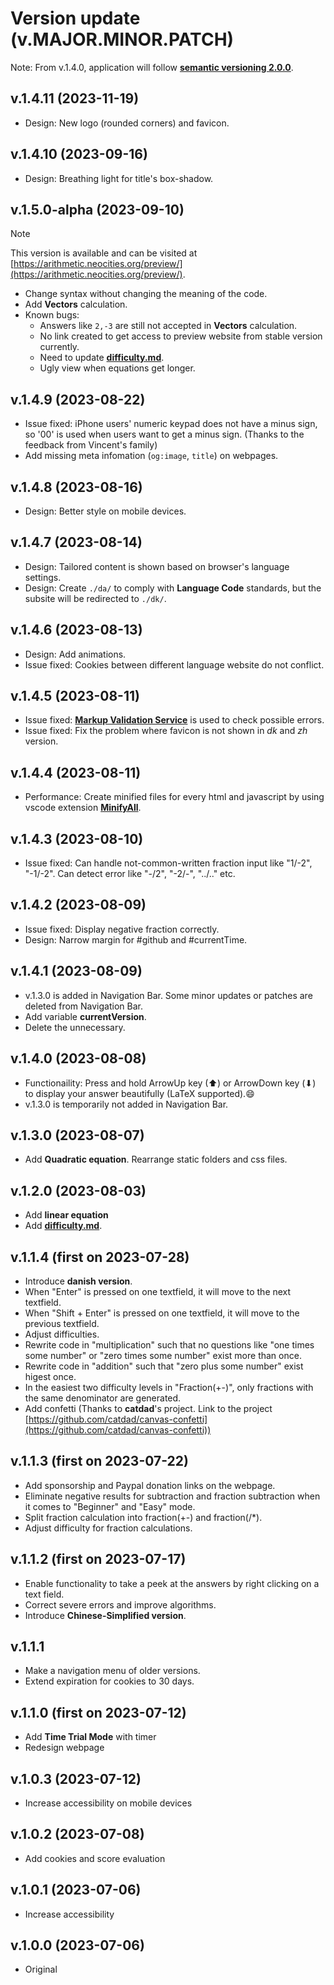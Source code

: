 # Version update (v.MAJOR.MINOR.PATCH)
Note: From v.1.4.0, application will follow **[semantic versioning 2.0.0](https://semver.org/)**.
## v.1.4.11 (2023-11-19)
- Design: New logo (rounded corners) and favicon.
## v.1.4.10 (2023-09-16)
- Design: Breathing light for title's box-shadow.
## v.1.5.0-alpha (2023-09-10)
> [!NOTE]
> This version is available and can be visited at [https://arithmetic.neocities.org/preview/](https://arithmetic.neocities.org/preview/).
- Change syntax without changing the meaning of the code.
- Add **Vectors** calculation.
- Known bugs:
    - Answers like `2,-3` are still not accepted in **Vectors** calculation.
    - No link created to get access to preview website from stable version currently.
    - Need to update **[difficulty.md](difficulty.md)**.
    - Ugly view when equations get longer.
## v.1.4.9 (2023-08-22)
- Issue fixed: iPhone users' numeric keypad does not have a minus sign, so '00' is used when users want to get a minus sign. (Thanks to the feedback from Vincent's family)
- Add missing meta infomation (`og:image`, `title`) on webpages.
## v.1.4.8 (2023-08-16)
- Design: Better style on mobile devices.
## v.1.4.7 (2023-08-14)
- Design: Tailored content is shown based on browser's language settings.
- Design: Create `./da/` to comply with **Language Code** standards, but the subsite will be redirected to `./dk/`.
## v.1.4.6 (2023-08-13)
- Design: Add animations.
- Issue fixed: Cookies between different language website do not conflict.
## v.1.4.5 (2023-08-11)
- Issue fixed: **[Markup Validation Service](https://validator.w3.org/)** is used to check possible errors.
- Issue fixed: Fix the problem where favicon is not shown in _dk_ and _zh_ version.
## v.1.4.4 (2023-08-11)
- Performance: Create minified files for every html and javascript by using vscode extension **[MinifyAll](https://marketplace.visualstudio.com/items?itemName=josee9988.minifyall)**.
## v.1.4.3 (2023-08-10)
- Issue fixed: Can handle not-common-written fraction input like "1/-2", "-1/-2". Can detect error like "-/2", "-2/-", "../.." etc.
## v.1.4.2 (2023-08-09)
- Issue fixed: Display negative fraction correctly.
- Design: Narrow margin for #github and #currentTime.
## v.1.4.1 (2023-08-09)
- v.1.3.0 is added in Navigation Bar. Some minor updates or patches are deleted from Navigation Bar.
- Add variable **currentVersion**.
- Delete the unnecessary.
## v.1.4.0 (2023-08-08)
- Functionaility: Press and hold ArrowUp key (&#11014;) or ArrowDown key (&#11015;) to display your answer beautifully (LaTeX supported).&#128516;
- v.1.3.0 is temporarily not added in Navigation Bar.
## v.1.3.0 (2023-08-07)
- Add **Quadratic equation**. Rearrange static folders and css files.
## v.1.2.0 (2023-08-03)
- Add **linear equation**
- Add **[difficulty.md](difficulty.md)**.
## v.1.1.4 (first on 2023-07-28)
- Introduce **danish version**. 
- When "Enter" is pressed on one textfield, it will move to the next textfield.
- When "Shift + Enter" is pressed on one textfield, it will move to the previous textfield.
- Adjust difficulties.
- Rewrite code in "multiplication" such that no questions like "one times some number" or "zero times some number" exist more than once.
- Rewrite code in "addition" such that "zero plus some number" exist higest once.
- In the easiest two difficulty levels in "Fraction(+-)", only fractions with the same denominator are generated.
- Add confetti (Thanks to **catdad**'s project. Link to the project [https://github.com/catdad/canvas-confetti](https://github.com/catdad/canvas-confetti))
## v.1.1.3 (first on 2023-07-22)
- Add sponsorship and Paypal donation links on the webpage.
- Eliminate negative results for subtraction and fraction subtraction when it comes to "Beginner" and "Easy" mode.
- Split fraction calculation into fraction(+-) and fraction(/*).
- Adjust difficulty for fraction calculations.
## v.1.1.2 (first on 2023-07-17)
- Enable functionality to take a peek at the answers by right clicking on a text field. 
- Correct severe errors and improve algorithms.
- Introduce **Chinese-Simplified version**.
## v.1.1.1
- Make a navigation menu of older versions.
- Extend expiration for cookies to 30 days.
## v.1.1.0 (first on 2023-07-12)
- Add **Time Trial Mode** with timer
- Redesign webpage
## v.1.0.3 (2023-07-12)
- Increase accessibility on mobile devices
## v.1.0.2 (2023-07-08)
- Add cookies and score evaluation
## v.1.0.1 (2023-07-06)
- Increase accessibility
## v.1.0.0 (2023-07-06)
- Original
